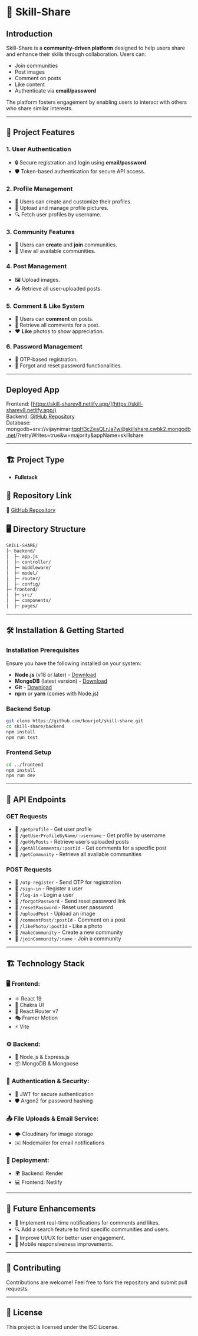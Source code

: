 # 🤝 Skill-Share

## Introduction

Skill-Share is a **community-driven platform** designed to help users share and enhance their skills through collaboration. Users can:

- Join communities
- Post images
- Comment on posts
- Like content
- Authenticate via **email/password**

The platform fosters engagement by enabling users to interact with others who share similar interests.

---

## 🚀 Project Features

### 1. **User Authentication**

- 🔒 Secure registration and login using **email/password**.
- 🛡️ Token-based authentication for secure API access.

### 2. **Profile Management**

- 📝 Users can create and customize their profiles.
- 📸 Upload and manage profile pictures.
- 🔍 Fetch user profiles by username.

### 3. **Community Features**

- 👥 Users can **create** and **join** communities.
- 📜 View all available communities.

### 4. **Post Management**

- 🖼️ Upload images.
- 📤 Retrieve all user-uploaded posts.

### 5. **Comment & Like System**

- 💬 Users can **comment** on posts.
- 📝 Retrieve all comments for a post.
- ❤️ **Like** photos to show appreciation.

### 6. **Password Management**

- 🔑 OTP-based registration.
- 🔄 Forgot and reset password functionalities.

---

## Deployed App
Frontend: [https://skill-sharev8.netlify.app/](https://skill-sharev8.netlify.app/)  
Backend: [GitHub Repository](https://github.com/kourjot/skill-share/tree/main/backend)  
Database:
mongodb+srv://vijaynimar:tgqH3cZeaQLrJa7w@skillshare.cwbk2.mongodb.net/?retryWrites=true&w=majority&appName=skillshare

---



## 🏗️ Project Type

- **Fullstack**

## 📌 Repository Link

🔗 [GitHub Repository](https://github.com/kourjot/skill-share.git)

## 🖥️ Directory Structure

```bash
SKILL-SHARE/
├─ backend/
│  ├─ app.js
│  ├─ controller/
│  ├─ middleware/
│  ├─ model/
│  ├─ router/
│  ├─ config/
├─ frontend/
│  ├─ src/
│  ├─ components/
│  ├─ pages/
```

---

## 🛠️ Installation & Getting Started

### Installation Prerequisites

Ensure you have the following installed on your system:

- **Node.js** (v18 or later) - [Download](https://nodejs.org/)
- **MongoDB** (latest version) - [Download](https://www.mongodb.com/try/download/community)
- **Git** - [Download](https://git-scm.com/downloads)
- **npm** or **yarn** (comes with Node.js)

### Backend Setup

```bash
git clone https://github.com/kourjot/skill-share.git
cd skill-share/backend
npm install
npm run test
```

### Frontend Setup

```bash
cd ../frontend
npm install
npm run dev
```

---

## 📡 API Endpoints

### **GET Requests**

- 🔹 `/getprofile` - Get user profile
- 🔹 `/getUserProfileByName/:username` - Get profile by username
- 🔹 `/getMyPosts` - Retrieve user’s uploaded posts
- 🔹 `/getAllComments/:postId` - Get comments for a specific post
- 🔹 `/getCommunity` - Retrieve all available communities

### **POST Requests**

- 🔹 `/otp-register` - Send OTP for registration
- 🔹 `/sign-in` - Register a user
- 🔹 `/log-in` - Login a user
- 🔹 `/forgotPassword` - Send reset password link
- 🔹 `/resetPassword` - Reset user password
- 🔹 `/uploadPost` - Upload an image
- 🔹 `/commentPost/:postId` - Comment on a post
- 🔹 `/likePhoto/:postId` - Like a photo
- 🔹 `/makeCommunity` - Create a new community
- 🔹 `/joinCommunity/:name` - Join a community

---

## 🏗️ Technology Stack

### 🖥️ **Frontend:**
- ⚛️ React 19
- 🎨 Chakra UI
- 🔗 React Router v7
- 🎭 Framer Motion
- ⚡ Vite

### ⚙️ **Backend:**
- 🚀 Node.js & Express.js
- 📦 MongoDB & Mongoose

### 🔐 **Authentication & Security:**
- 🔑 JWT for secure authentication
- 🛡️ Argon2 for password hashing

### 📤 **File Uploads & Email Service:**
- 🌩️ Cloudinary for image storage
- ✉️ Nodemailer for email notifications

### 🚀 **Deployment:**


- 🌍 Backend: Render
- 💻 Frontend: Netlify

---

## 🎯 Future Enhancements

- 📢 Implement real-time notifications for comments and likes.
- 🔍 Add a search feature to find specific communities and users.
- 🎨 Improve UI/UX for better user engagement.
- 📱 Mobile responsiveness improvements.

---

## 🤝 Contributing

Contributions are welcome! Feel free to fork the repository and submit pull requests.

---

## 📜 License

This project is licensed under the ISC License.

